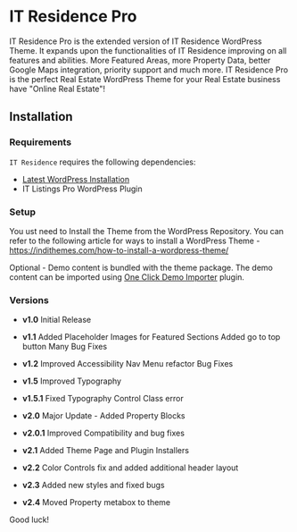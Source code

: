
IT Residence Pro
===

IT Residence Pro is the extended version of IT Residence WordPress Theme. It expands upon the functionalities of IT Residence improving on all features and abilities. More Featured Areas, more Property Data, better Google Maps integration, priority support and much more. IT Residence Pro is the perfect Real Estate WordPress Theme for your Real Estate business have "Online Real Estate"!

Installation
---------------

### Requirements

`IT Residence` requires the following dependencies:

- [Latest WordPress Installation](https://wordpress.org/download/)
- IT Listings Pro WordPress Plugin

### Setup

You ust need to Install the Theme from the WordPress Repository.
You can refer to the following article for ways to install a WordPress Theme -
https://indithemes.com/how-to-install-a-wordpress-theme/

Optional -
Demo content is bundled with the theme package. The demo content can be imported using [One Click Demo Importer](https://wordpress.org/plugins/one-click-demo-import/ "One Click Demo Importer") plugin.

### Versions

* **v1.0**
    Initial Release

* **v1.1**
    Added Placeholder Images for Featured Sections
    Added go to top button
    Many Bug Fixes

* **v1.2**
    Improved Accessibility
    Nav Menu refactor
    Bug Fixes

* **v1.5**
    Improved Typography

* **v1.5.1**
    Fixed Typography Control Class error

* **v2.0**
    Major Update - Added Property Blocks

* **v2.0.1**
    Improved Compatibility and bug fixes

* **v2.1**
    Added Theme Page and Plugin Installers

* **v2.2**
    Color Controls fix and added additional header layout

* **v2.3**
    Added new styles and fixed bugs

* **v2.4**
    Moved Property metabox to theme

Good luck!
